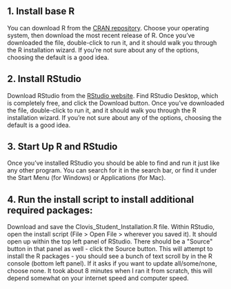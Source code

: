 ## 1. Install base R
You can download R from the [CRAN repository](https://cran.rstudio.com). Choose your operating system, then download the most recent release of R. Once you’ve downloaded the file, double-click to run it, and it should walk you through the R installation wizard. If you’re not sure about any of the options, choosing the default is a good idea.

## 2. Install RStudio
Download RStudio from the [RStudio website](https://www.rstudio.com/products/rstudio/download/). Find RStudio Desktop, which is completely free, and click the Download button. Once you’ve downloaded the file, double-click to run it, and it should walk you through the R installation wizard. If you’re not sure about any of the options, choosing the default is a good idea.

## 3. Start Up R and RStudio
Once you’ve installed RStudio you should be able to find and run it just like any other program. You can search for it in the search bar, or find it under the Start Menu (for Windows) or Applications (for Mac).

## 4. Run the install script to install additional required packages:
Download and save the Clovis_Student_Installation.R file.  Within RStudio, open the install script (File > Open File > wherever you saved it).  It should open up within the top left panel of RStudio.  There should be a "Source" button in that panel as well - click the Source button.  This will attempt to install the R packages - you should see a bunch of text scroll by in the R console (bottom left panel).  If it asks if you want to update all/some/none, choose none.  It took about 8 minutes when I ran it from scratch, this will depend somewhat on your internet speed and computer speed.
